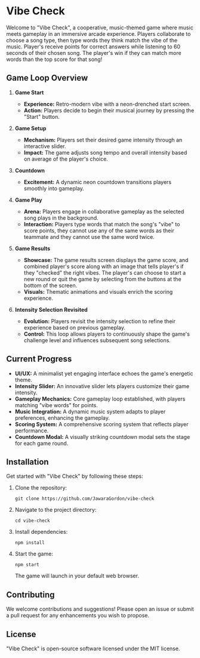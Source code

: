 # Vibe Check

Welcome to "Vibe Check", a cooperative, music-themed game where music meets gameplay in an immersive arcade experience. Players collaborate to choose a song type, then type words they think match the vibe of the music. Player's receive points for correct answers while listening to 60 seconds of their chosen song. The player's win if they can match more words than the top score for that song!

## Game Loop Overview

1. **Game Start**

   - **Experience:** Retro-modern vibe with a neon-drenched start screen.
   - **Action:** Players decide to begin their musical journey by pressing the "Start" button.

2. **Game Setup**

   - **Mechanism:** Players set their desired game intensity through an interactive slider.
   - **Impact:** The game adjusts song tempo and overall intensity based on average of the player's choice.

3. **Countdown**

   - **Excitement:** A dynamic neon countdown transitions players smoothly into gameplay.

4. **Game Play**

   - **Arena:** Players engage in collaborative gameplay as the selected song plays in the background.
   - **Interaction:** Players type words that match the song's "vibe" to score points, they cannot use any of the same words as their teammate and they cannot use the same word twice.

5. **Game Results**

   - **Showcase:** The game results screen displays the game score, and combined player's score along with an image that tells player's if they "checked" the right vibes. The player's can choose to start a new round or quit the game by selecting from the buttons at the bottom of the screen.
   - **Visuals:** Thematic animations and visuals enrich the scoring experience.

6. **Intensity Selection Revisited**
   - **Evolution:** Players revisit the intensity selection to refine their experience based on previous gameplay.
   - **Control:** This loop allows players to continuously shape the game's challenge level and influences subsequent song selections.

## Current Progress

- **UI/UX:** A minimalist yet engaging interface echoes the game's energetic theme.
- **Intensity Slider:** An innovative slider lets players customize their game intensity.
- **Gameplay Mechanics:** Core gameplay loop established, with players matching "vibe words" for points.
- **Music Integration:** A dynamic music system adapts to player preferences, enhancing the gameplay.
- **Scoring System:** A comprehensive scoring system that reflects player performance.
- **Countdown Modal:** A visually striking countdown modal sets the stage for each game round.

## Installation

Get started with "Vibe Check" by following these steps:

1. Clone the repository:
   ```
   git clone https://github.com/JawaraGordon/vibe-check
   ```
2. Navigate to the project directory:
   ```
   cd vibe-check
   ```
3. Install dependencies:
   ```
   npm install
   ```
4. Start the game:
   ```
   npm start
   ```
   The game will launch in your default web browser.

## Contributing

We welcome contributions and suggestions! Please open an issue or submit a pull request for any enhancements you wish to propose.

## License

"Vibe Check" is open-source software licensed under the MIT license.
